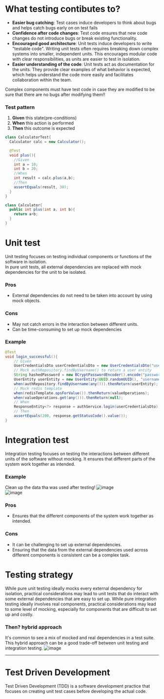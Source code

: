 # What testing contibutes to?
- **Easier bug catching**: Test cases induce developers to think about bugs and helps catch bugs early on on test fails
- **Confidence after code changes**: Test code ensures that new code changes do not introduce bugs or break existing functionality.
- **Encouraged good architecture**: Unit tests induce developers to write "testable code". Writing unit tests often requires breaking down complex systems into smaller, independent units. This encourages modular code with clear responsibilities, as units are easier to test in isolation.
- **Easier understanding of the code**: Unit tests act as documentation for the units. They provide clear examples of what behavior is expected, which helps understand the code more easily and facilitates collaboration within the team.

Complex components must have test code in case they are modified to be sure that there are no bugs after modifying them!!

### Test pattern
1. **Given** this state(pre-conditions)
2. **When** this action is performed
3. **Then** this outcome is expected
~~~java
class CalculatorTest{
  Calculator calc = new Calculator();

  @Test
  void plus(){
    //Given
    int a = 10;
    int b = 20;
    //When
    int result = calc.plus(a,b);
    //Then
    assertEquals(result, 30);
  }
}

class Calculator{
  public int plus(int a, int b){
    return a+b;
  }
}
~~~

# Unit test
Unit testing focuses on testing individual components or functions of the software in isolation.<br>
In pure unit tests, all external dependencies are replaced with mock dependencies for the unit to be isolated.
### Pros
- External dependencies do not need to be taken into account by using mock objects.
### Cons
- May not catch errors in the interaction between different units.
- Can be time-consuming to set up mock dependencies
### Example
~~~java
@Test
void login_successful(){
    // Given
    UserCredentialsDto userCredentialsDto = new UserCredentialsDto("username", "password");
    // Mock authRepository.findByUsername() to return a user entity
    String hashedPassword = new BCryptPasswordEncoder().encode("password");
    UserEntity userEntity = new UserEntity(UUID.randomUUID(), "username", hashedPassword, "email");
    when(authRepository.findByUsername(any())).thenReturn(userEntity);
    // Mock redis template
    when(redisTemplate.opsForValue()).thenReturn(valueOperations);
    when(valueOperations.get(any())).thenReturn(null);
    // When
    ResponseEntity<?> response = authService.login(userCredentialsDto);
    // Then
    assertEquals(200, response.getStatusCode().value());
}
~~~

# Integration test
Integration testing focuses on testing the interactions between different units of the software without mocking. It ensures that different parts of the system work together as intended.<br>
### Example
Clean up the data tha was used after testing!
![image](https://github.com/vacu9708/Fundamental-knowledge/assets/67142421/23d40e94-0d39-41ad-b3e8-10048b60bb1b)<br>
![image](https://github.com/vacu9708/Fundamental-knowledge/assets/67142421/1946785b-54ca-4413-b297-15b9147dd9ec)

### Pros
- Ensures that the different components of the system work together as intended.
### Cons
- It can be challenging to set up external dependencies.
- Ensuring that the data from the external dependencies used across different components is consistent can be a complex task.

# Testing strategy
While pure unit testing ideally mocks every external dependency for isolation, practical considerations may lead to unit tests that do interact with some external dependencies that are easy to set up.
While pure integration testing ideally involves real components, practical considerations may lead to some level of mocking, especially for components that are difficult to set up and costly.
### Then? hybrid approach
It's common to see a mix of mocked and real dependencies in a test suite.<br>
This hybrid approach can be a good trade-off between unit testing and integration testing.
![image](https://github.com/vacu9708/Fundamental-knowledge/assets/67142421/8f665b2e-4f91-4fbd-9ce8-ba241ab90bb1)

---

# Test Driven Development
Test Driven Development (TDD) is a software development practice that focuses on creating unit test cases before developing the actual code.
